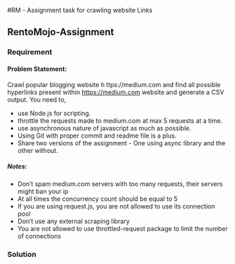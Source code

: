 #RM - Assignment task for crawling website Links

## RentoMojo-Assignment

### Requirement
#### Problem Statement:

Crawl popular blogging website h  ttps://medium.com  and find all possible hyperlinks present within  https://medium.com  website and generate a CSV output.
You need to,
* use Node.js for scripting.
* throttle the requests made to medium.com at max 5 requests at a time.
* use asynchronous nature of javascript as much as possible.
* Using Git with proper commit and readme file is a plus.
* Share two versions of the assignment - One using async library and the other without.
##### Notes:
* Don’t spam medium.com servers with too many requests, their servers might ban your ip
* At all times the concurrency count should be equal to 5
* If you are using request.js, you are not allowed to use its connection pool
* Don’t use any external scraping library
* You are not allowed to use throttled-request package to limit the number of connections



### Solution
